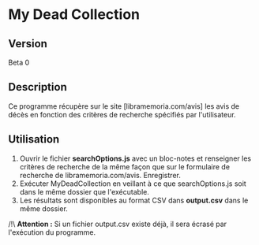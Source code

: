 # My Dead Collection
## Version
Beta 0
## Description
Ce programme récupère sur le site [libramemoria.com/avis] les avis de décès en fonction des critères de recherche spécifiés par l'utilisateur.
## Utilisation
1. Ouvrir le fichier **searchOptions.js** avec un bloc-notes et renseigner les critères de recherche de la même façon que sur le formulaire de recherche de libramemoria.com/avis. Enregistrer.
2. Exécuter MyDeadCollection en veillant à ce que searchOptions.js soit dans le même dossier que l'exécutable.
3. Les résultats sont disponibles au format CSV dans **output.csv** dans le même dossier.

/!\ **Attention :** Si un fichier output.csv existe déjà, il sera écrasé par l'exécution du programme.